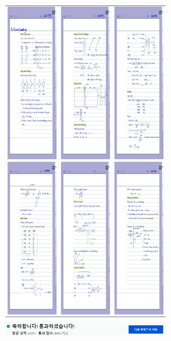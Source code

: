 



<table>
  
  <tr>
    <td><img src="https://github.com/yelim421/2021-google-ml-bootcamp/blob/7721c31c015ef3a62dbab3c84540c35708cf1f40/coursera/15Natural%20Language%20Processing%20&%20Word%20Embeddings(Week%208)/15-1.jpg" width=310 height=480></td>
    <td><img src="https://github.com/yelim421/2021-google-ml-bootcamp/blob/7721c31c015ef3a62dbab3c84540c35708cf1f40/coursera/15Natural%20Language%20Processing%20&%20Word%20Embeddings(Week%208)/15-2.jpg" width=310 height=480></td>
    <td><img src="https://github.com/yelim421/2021-google-ml-bootcamp/blob/7721c31c015ef3a62dbab3c84540c35708cf1f40/coursera/15Natural%20Language%20Processing%20&%20Word%20Embeddings(Week%208)/15-3.jpg" width=310 height=480></td>
  </tr>
  
  <tr>
    <td><img src="https://github.com/yelim421/2021-google-ml-bootcamp/blob/7721c31c015ef3a62dbab3c84540c35708cf1f40/coursera/15Natural%20Language%20Processing%20&%20Word%20Embeddings(Week%208)/15-4.jpg" width=310 height=480></td>
    <td><img src="https://github.com/yelim421/2021-google-ml-bootcamp/blob/7721c31c015ef3a62dbab3c84540c35708cf1f40/coursera/15Natural%20Language%20Processing%20&%20Word%20Embeddings(Week%208)/15-5.jpg" width=310 height=480></td>
    <td><img src="https://github.com/yelim421/2021-google-ml-bootcamp/blob/7721c31c015ef3a62dbab3c84540c35708cf1f40/coursera/15Natural%20Language%20Processing%20&%20Word%20Embeddings(Week%208)/15-6.jpg" width=310 height=480></td>
  </tr>
  </tr>
  
 </table>
 <td><img src="https://github.com/yelim421/2021-google-ml-bootcamp/blob/1160c72ff264c8bdaa1744713cb8759dea71eb57/coursera/06Optimization%20Algorithms(Week4)/week6.PNG"></td>



